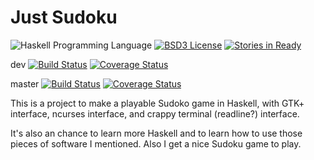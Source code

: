 Just Sudoku
============
![Haskell Programming Language](https://img.shields.io/badge/language-Haskell-blue.svg)
[![BSD3 License](http://img.shields.io/badge/license-BSD3-brightgreen.svg)](https://tldrlegal.com/license/bsd-3-clause-license-%28revised%29)
[![Stories in Ready](https://badge.waffle.io/andrewmichaud/JustSudoku.png?label=ready&title=Ready)](http://waffle.io/andrewmichaud/JustSudoku)

dev
[![Build Status](https://travis-ci.org/andrewmichaud/JustSudoku.svg?branch=dev)](https://travis-ci.org/andrewmichaud/JustSudoku)
[![Coverage Status](https://coveralls.io/repos/andrewmichaud/JustSudoku/badge.svg?branch=dev&service=github)](https://coveralls.io/github/andrewmichaud/JustSudoku?branch=dev)

master
[![Build Status](https://travis-ci.org/andrewmichaud/JustSudoku.svg?branch=master)](https://travis-ci.org/andrewmichaud/JustSudoku)
[![Coverage Status](https://coveralls.io/repos/andrewmichaud/JustSudoku/badge.svg?branch=master&service=github)](https://coveralls.io/github/andrewmichaud/JustSudoku?branch=master)


This is a project to make a playable Sudoko game in Haskell, with GTK+ interface, ncurses interface, and crappy terminal (readline?) interface.

It's also an chance to learn more Haskell and to learn how to use those pieces of software I mentioned. Also I get a nice Sudoku game to play.
